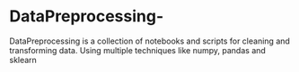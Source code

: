 # DataPreprocessing-
DataPreprocessing is a collection of notebooks and scripts for cleaning and transforming data.
Using multiple techniques like numpy, pandas and sklearn
